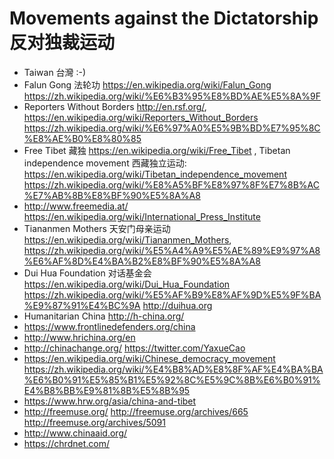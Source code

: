 # Movements against the Dictatorship 反对独裁运动

- Taiwan 台灣 :-)
- Falun Gong 法轮功 <https://en.wikipedia.org/wiki/Falun_Gong> <https://zh.wikipedia.org/wiki/%E6%B3%95%E8%BD%AE%E5%8A%9F>
- Reporters Without Borders <http://en.rsf.org/>, <https://en.wikipedia.org/wiki/Reporters_Without_Borders> <https://zh.wikipedia.org/wiki/%E6%97%A0%E5%9B%BD%E7%95%8C%E8%AE%B0%E8%80%85>
- Free Tibet 藏独 <https://en.wikipedia.org/wiki/Free_Tibet> , Tibetan independence movement 西藏独立运动: <https://en.wikipedia.org/wiki/Tibetan_independence_movement> <https://zh.wikipedia.org/wiki/%E8%A5%BF%E8%97%8F%E7%8B%AC%E7%AB%8B%E8%BF%90%E5%8A%A8>
- <http://www.freemedia.at/> <https://en.wikipedia.org/wiki/International_Press_Institute>
- Tiananmen Mothers 天安门母亲运动 <https://en.wikipedia.org/wiki/Tiananmen_Mothers>, <https://zh.wikipedia.org/wiki/%E5%A4%A9%E5%AE%89%E9%97%A8%E6%AF%8D%E4%BA%B2%E8%BF%90%E5%8A%A8>
- Dui Hua Foundation 对话基金会 <https://en.wikipedia.org/wiki/Dui_Hua_Foundation> <https://zh.wikipedia.org/wiki/%E5%AF%B9%E8%AF%9D%E5%9F%BA%E9%87%91%E4%BC%9A> <http://duihua.org>
- Humanitarian China <http://h-china.org/>
- <https://www.frontlinedefenders.org/china>
- <http://www.hrichina.org/en>
- <http://chinachange.org/> <https://twitter.com/YaxueCao>
- <https://en.wikipedia.org/wiki/Chinese_democracy_movement> <https://zh.wikipedia.org/wiki/%E4%B8%AD%E8%8F%AF%E4%BA%BA%E6%B0%91%E5%85%B1%E5%92%8C%E5%9C%8B%E6%B0%91%E4%B8%BB%E9%81%8B%E5%8B%95>
- <https://www.hrw.org/asia/china-and-tibet>
- <http://freemuse.org/> <http://freemuse.org/archives/665> <http://freemuse.org/archives/5091>
- <http://www.chinaaid.org/>
- <https://chrdnet.com/>
